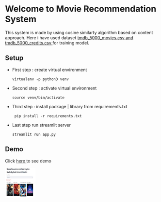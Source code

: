 # Welcome to Movie Recommendation System

This system is made by using cosine similarty algorithm based on content approach. Here i have used dataset [tmdb_5000_movies.csv and tmdb_5000_credits.csv ](https://www.kaggle.com/tmdb/tmdb-movie-metadata) for training model.

## Setup

- First step : create virtual environment

      virtualenv -p python3 venv

- Second step : activate virtual environment

      source venv/bin/activate

- Third step : install package | library from requirements.txt

       pip install -r requirements.txt

- Last step run streamlit server

      streamlit run app.py

## Demo

Click [here ](https://movierecommendation2022.herokuapp.com/) to see demo

<img src="https://github.com/rabisubedichettri/movie-recommendation/blob/main/demo.JPG" alt="demo" style="height: 100px; width:100px;"/>

